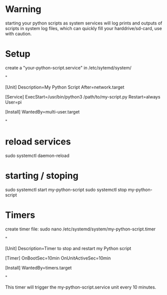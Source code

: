 # Warning
starting your python scripts as system services will log prints and outputs of scripts in system log files, which can quickly fill your harddrive/sd-card, use with caution.

# Setup
create a "your-python-script.service" in /etc/sytemd/system/

"

[Unit]
Description=My Python Script
After=network.target

[Service]
ExecStart=/usr/bin/python3 /path/to/my-script.py
Restart=always
User=pi

[Install]
WantedBy=multi-user.target

"

# reload services 
sudo systemctl daemon-reload

# starting / stoping

sudo systemctl start my-python-script
sudo systemctl stop my-python-script

# Timers

create timer file:
sudo nano /etc/systemd/system/my-python-script.timer

"

[Unit]
Description=Timer to stop and restart my Python script

[Timer]
OnBootSec=10min
OnUnitActiveSec=10min

[Install]
WantedBy=timers.target

"


This timer will trigger the my-python-script.service unit every 10 minutes.
